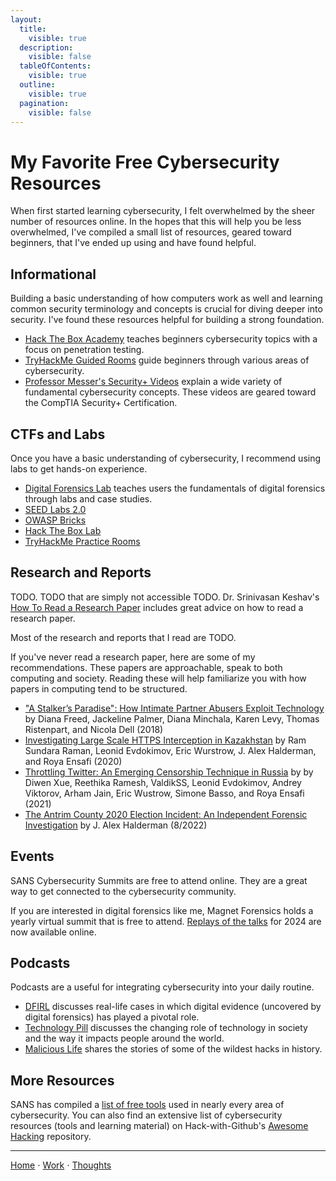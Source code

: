 ```yaml
---
layout:
  title:
    visible: true
  description:
    visible: false
  tableOfContents:
    visible: true
  outline:
    visible: true
  pagination:
    visible: false
---
```


# My Favorite Free Cybersecurity Resources

When first started learning cybersecurity, I felt overwhelmed by the sheer number of resources online. In the hopes that this will help you be less overwhelmed, I've compiled a small list of resources, geared toward beginners, that I've ended up using and have found helpful.

## Informational

Building a basic understanding of how computers work as well and learning common security terminology and concepts is crucial for diving deeper into security. I've found these resources helpful for building a strong foundation.

* [Hack The Box Academy](https://academy.hackthebox.com/) teaches beginners cybersecurity topics with a focus on penetration testing.
* [TryHackMe Guided Rooms](https://tryhackme.com/r/hacktivities) guide beginners through various areas of cybersecurity.
* [Professor Messer's Security+ Videos](https://www.professormesser.com/security-plus/sy0-701/sy0-701-video/sy0-701-comptia-security-plus-course/) explain a wide variety of fundamental cybersecurity concepts. These videos are geared toward the CompTIA Security+ Certification.

## CTFs and Labs

Once you have a basic understanding of cybersecurity, I recommend using labs to get hands-on experience.

* [Digital Forensics Lab](https://github.com/frankwxu/digital-forensics-lab) teaches users the fundamentals of digital forensics through labs and case studies.
* [SEED Labs 2.0](https://seedsecuritylabs.org/Labs_20.04/)
* [OWASP Bricks](https://sechow.com/bricks/index.html) 
* [Hack The Box Lab](https://hackthebox.com/) 
* [TryHackMe Practice Rooms](https://tryhackme.com/r/hacktivities/practice)

## Research and Reports

TODO. TODO that are simply not accessible TODO. Dr. Srinivasan Keshav's [How To Read a Research Paper](http://svr-sk818-web.cl.cam.ac.uk/keshav/papers/07/paper-reading.pdf) includes great advice on how to read a research paper.

Most of the research and reports that I read are TODO.

If you've never read a research paper, here are some of my recommendations. These papers are approachable, speak to both computing and society. Reading these will help familiarize you with how papers in computing tend to be structured.

* ["A Stalker’s Paradise": How Intimate Partner Abusers Exploit Technology](https://rist.tech.cornell.edu/papers/stalkers-paradise-intimate.pdf) by Diana Freed, Jackeline Palmer, Diana Minchala, Karen Levy, Thomas Ristenpart, and Nicola Dell (2018)
* [Investigating Large Scale HTTPS Interception in Kazakhstan](https://ensa.fi/papers/HTTPSKaz.pdf) by Ram Sundara Raman, Leonid Evdokimov, Eric Wurstrow, J. Alex Halderman, and Roya Ensafi (2020)
* [Throttling Twitter: An Emerging Censorship Technique in Russia](https://ensa.fi/papers/throttling-imc-paper.pdf) by by Diwen Xue, Reethika Ramesh, ValdikSS, Leonid Evdokimov, Andrey Viktorov, Arham Jain, Eric Wustrow, Simone Basso, and Roya Ensafi (2021)
* [The Antrim County 2020 Election Incident: An Independent Forensic Investigation](https://www.usenix.org/system/files/sec22-halderman.pdf) by J. Alex Halderman (8/2022)

## Events

SANS Cybersecurity Summits are free to attend online. They are a great way to get connected to the cybersecurity community.

If you are interested in digital forensics like me, Magnet Forensics holds a yearly virtual summit that is free to attend. [Replays of the talks](https://www.magnetforensics.com/magnet-virtual-summit-2024-replays/) for 2024 are now available online.

## Podcasts

Podcasts are a useful for integrating cybersecurity into your daily routine.

* [DFIRL](https://www.magnetforensics.com/resources/introduction-to-digital-forensics-in-real-life-dfirl-podcast/) discusses real-life cases in which digital evidence (uncovered by digital forensics) has played a pivotal role.
* [Technology Pill](https://privacyinternational.org/learning-resources/technology-pill-podcast) discusses the changing role of technology in society and the way it impacts people around the world.
* [Malicious Life](https://malicious.life/) shares the stories of some of the wildest hacks in history.

## More Resources

SANS has compiled a [list of free tools](https://www.sans.org/img/free-faculty-tools.pdf) used in nearly every area of cybersecurity. You can also find an extensive list of cybersecurity resources (tools and learning material) on Hack-with-Github's [Awesome Hacking](https://github.com/Hack-with-Github/Awesome-Hacking) repository. 

***

[Home](https://app.gitbook.com/o/0kO27okC5uVB9ALX3rho/s/036xtfEIzcEdGegONXWM/) ⋅ [Work](https://app.gitbook.com/o/0kO27okC5uVB9ALX3rho/s/WaFS755Q4sf02CxLcghQ/) ⋅ [Thoughts](https://app.gitbook.com/o/0kO27okC5uVB9ALX3rho/s/s4QQPMntQ25hmJToKSOu/)
